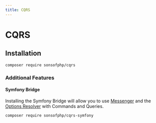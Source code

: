 ```yaml
---
title: CQRS
---
```


# CQRS

## Installation

```shell
composer require sonsofphp/cqrs
```

### Additional Features

#### Symfony Bridge

Installing the Symfony Bridge will allow you to use [Messenger][messenger] and the
[Options Resolver][options_resolver] with Commands and Queries.

```shell
composer require sonsofphp/cqrs-symfony
```

[messenger]: https://symfony.com/doc/current/components/messenger.html
[options_resolver]: https://symfony.com/doc/current/components/options_resolver.html
